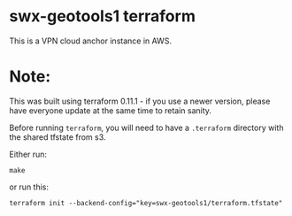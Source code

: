 # swx-geotools1 terraform

This is a VPN cloud anchor instance in AWS.

# Note:

This was built using terraform 0.11.1 - if you use a newer version, please have everyone update at the same time to retain sanity.

Before running `terraform`, you will need to have a `.terraform` directory with the shared tfstate from s3.

Either run:

    make

or run this:

    terraform init --backend-config="key=swx-geotools1/terraform.tfstate"

